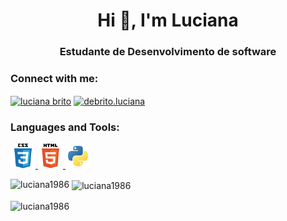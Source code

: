 <h1 align="center">Hi 👋, I'm Luciana</h1>
<h3 align="center">Estudante de Desenvolvimento de software</h3>

<h3 align="left">Connect with me:</h3>
<p align="left">
<a href="https://fb.com/luciana brito" target="blank"><img align="center" src="https://raw.githubusercontent.com/rahuldkjain/github-profile-readme-generator/master/src/images/icons/Social/facebook.svg" alt="luciana brito" height="30" width="40" /></a>
<a href="https://instagram.com/debrito.luciana" target="blank"><img align="center" src="https://raw.githubusercontent.com/rahuldkjain/github-profile-readme-generator/master/src/images/icons/Social/instagram.svg" alt="debrito.luciana" height="30" width="40" /></a>
</p>

<h3 align="left">Languages and Tools:</h3>
<p align="left"> <a href="https://www.w3schools.com/css/" target="_blank" rel="noreferrer"> <img src="https://raw.githubusercontent.com/devicons/devicon/master/icons/css3/css3-original-wordmark.svg" alt="css3" width="40" height="40"/> </a> <a href="https://www.w3.org/html/" target="_blank" rel="noreferrer"> <img src="https://raw.githubusercontent.com/devicons/devicon/master/icons/html5/html5-original-wordmark.svg" alt="html5" width="40" height="40"/> </a> <a href="https://www.python.org" target="_blank" rel="noreferrer"> <img src="https://raw.githubusercontent.com/devicons/devicon/master/icons/python/python-original.svg" alt="python" width="40" height="40"/> </a> </p>

<p><img align="left" src="https://github-readme-stats.vercel.app/api/top-langs?username=luciana1986&show_icons=true&locale=en&layout=compact" alt="luciana1986" /></p>

<p>&nbsp;<img align="center" src="https://github-readme-stats.vercel.app/api?username=luciana1986&show_icons=true&locale=en" alt="luciana1986" /></p>

<p><img align="center" src="https://github-readme-streak-stats.herokuapp.com/?user=luciana1986&" alt="luciana1986" /></p>

